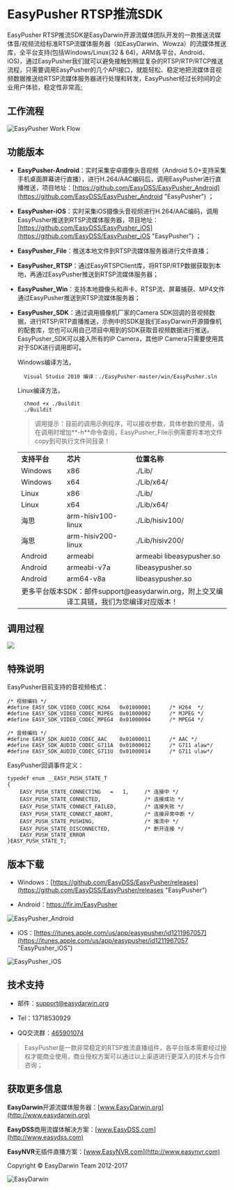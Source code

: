 # EasyPusher RTSP推流SDK #

EasyPusher RTSP推流SDK是EasyDarwin开源流媒体团队开发的一款推送流媒体音/视频流给标准RTSP流媒体服务器（如EasyDarwin、Wowza）的流媒体推送库，全平台支持(包括Windows/Linux(32 & 64)，ARM各平台，Android、iOS)，通过EasyPusher我们就可以避免接触到稍显复杂的RTSP/RTP/RTCP推送流程，只需要调用EasyPusher的几个API接口，就能轻松、稳定地把流媒体音视频数据推送给RTSP流媒体服务器进行处理和转发，EasyPusher经过长时间的企业用户体验，稳定性非常高;

## 工作流程 ##

![EasyPusher Work Flow](http://www.easydarwin.org/github/images/easypusher/easypusher_android_workfolw.png)


## 功能版本 ##

- **EasyPusher-Android**：实时采集安卓摄像头音视频（Android 5.0+支持采集手机桌面屏幕进行直播），进行H.264/AAC编码后，调用EasyPusher进行直播推送，项目地址：[https://github.com/EasyDSS/EasyPusher_Android](https://github.com/EasyDSS/EasyPusher_Android "EasyPusher") ；

- **EasyPusher-iOS**：实时采集iOS摄像头音视频进行H.264/AAC编码，调用EasyPusher推送到RTSP流媒体服务器，项目地址：[https://github.com/EasyDSS/EasyPusher_iOS](https://github.com/EasyDSS/EasyPusher_iOS "EasyPusher") ；

- **EasyPusher_File**：推送本地文件到RTSP流媒体服务器进行文件直播；

- **EasyPusher_RTSP**：通过EasyRTSPClient库，将RTSP/RTP数据获取到本地，再通过EasyPusher推送到RTSP流媒体服务器；

- **EasyPusher_Win**：支持本地摄像头和声卡、RTSP流、屏幕捕获、MP4文件通过EasyPusher推送到RTSP流媒体服务器；

- **EasyPusher_SDK**：通过调用摄像机厂家的Camera SDK回调的音视频数据，进行RTSP/RTP直播推送，示例中的SDK是我们EasyDarwin开源摄像机的配套库，您也可以用自己项目中用到的SDK获取音视频数据进行推送。EasyPusher_SDK可以接入所有的IP Camera，其他IP Camera只需要使用其对于SDK进行调用即可。

	Windows编译方法，

    	Visual Studio 2010 编译：./EasyPusher-master/win/EasyPusher.sln

	Linux编译方法，
		
		chmod +x ./Buildit
		./Buildit

	> 调用提示：目前的调用示例程序，可以接收参数，具体参数的使用，请在调用时增加**-h**命令查阅，EasyPusher_File示例需要将本地文件copy到可执行文件同目录！


	<table>
	<tr><td><b>支持平台</b></td><td><b>芯片</b></td><td><b>位置名称</b></td></tr>
	<tr><td>Windows</td><td>x86</td><td>./Lib/</td></tr>
	<tr><td>Windows</td><td>x64</td><td>./Lib/x64/</td></tr>
	<tr><td>Linux</td><td>x86</td><td>./Lib/</td></tr>
	<tr><td>Linux</td><td>x64</td><td>./Lib/x64/</td></tr>
	<tr><td>海思</td><td>arm-hisiv100-linux</td><td>./Lib/hisiv100/</td></tr>
	<tr><td>海思</td><td>arm-hisiv200-linux</td><td>./Lib/hisiv200/</td></tr>
	<tr><td>Android</td><td>armeabi</td><td>armeabi libeasypusher.so</td></tr>
	<tr><td>Android</td><td>armeabi-v7a</td><td>libeasypusher.so</td></tr>
	<tr><td>Android</td><td>arm64-v8a</td><td>libeasypusher.so</td></tr>
	<tr><td colspan="3"><center>更多平台版本SDK：邮件support@easydarwin.org，附上交叉编译工具链，我们为您编译对应版本！</center></td></tr>
	</table>


## 调用过程 ##
![](http://www.easydarwin.org/skin/easydarwin/images/easypusher20160902.gif)


## 特殊说明 ##
EasyPusher目前支持的音视频格式：

	/* 视频编码 */
	#define EASY_SDK_VIDEO_CODEC_H264	0x01000001		/* H264  */
	#define	EASY_SDK_VIDEO_CODEC_MJPEG	0x01000002		/* MJPEG */
	#define	EASY_SDK_VIDEO_CODEC_MPEG4	0x01000004		/* MPEG4 */
	
	/* 音频编码 */
	#define EASY_SDK_AUDIO_CODEC_AAC	0x01000011		/* AAC */
	#define EASY_SDK_AUDIO_CODEC_G711A	0x01000012		/* G711 alaw*/
	#define EASY_SDK_AUDIO_CODEC_G711U	0x01000014		/* G711 ulaw*/

EasyPusher回调事件定义：

	typedef enum __EASY_PUSH_STATE_T
	{
	    EASY_PUSH_STATE_CONNECTING   =   1,     /* 连接中 */
	    EASY_PUSH_STATE_CONNECTED,              /* 连接成功 */
	    EASY_PUSH_STATE_CONNECT_FAILED,         /* 连接失败 */
	    EASY_PUSH_STATE_CONNECT_ABORT,          /* 连接异常中断 */
	    EASY_PUSH_STATE_PUSHING,                /* 推流中 */
	    EASY_PUSH_STATE_DISCONNECTED,           /* 断开连接 */
	    EASY_PUSH_STATE_ERROR
	}EASY_PUSH_STATE_T;


## 版本下载 ##

- Windows：[https://github.com/EasyDSS/EasyPusher/releases](https://github.com/EasyDSS/EasyPusher/releases "EasyPusher")

- Android：[https://fir.im/EasyPusher ](https://fir.im/EasyPusher "EasyPusher_Android")

![EasyPusher_Android](http://www.easydarwin.org/skin/bs/images/app/EasyPusher_AN.png)

- iOS：[https://itunes.apple.com/us/app/easypusher/id1211967057](https://itunes.apple.com/us/app/easypusher/id1211967057 "EasyPusher_iOS")

![EasyPusher_iOS](http://www.easydarwin.org/skin/bs/images/app/EasyPusher_iOS.png)


## 技术支持 ##

- 邮件：[support@easydarwin.org](mailto:support@easydarwin.org) 

- Tel：13718530929

- QQ交流群：[465901074](http://jq.qq.com/?_wv=1027&k=2G045mo "EasyPusher & EasyRTSPClient")

> EasyPusher是一款非常稳定的RTSP推流直播组件，各平台版本需要经过授权才能商业使用，商业授权方案可以通过以上渠道进行更深入的技术与合作咨询；


## 获取更多信息 ##

**EasyDarwin**开源流媒体服务器：[www.EasyDarwin.org](http://www.easydarwin.org)

**EasyDSS**商用流媒体解决方案：[www.EasyDSS.com](http://www.easydss.com)

**EasyNVR**无插件直播方案：[www.EasyNVR.com](http://www.easynvr.com)

Copyright &copy; EasyDarwin Team 2012-2017

![EasyDarwin](http://www.easydarwin.org/skin/easydarwin/images/wx_qrcode.jpg)

